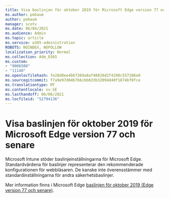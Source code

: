```yaml
---
title: Visa baslinjen för oktober 2019 för Microsoft Edge version 77 och senare
ms.author: pebaum
author: pebaum
manager: scotv
ms.date: 06/04/2021
ms.audience: Admin
ms.topic: article
ms.service: o365-administration
ROBOTS: NOINDEX, NOFOLLOW
localization_priority: Normal
ms.collection: Adm_O365
ms.custom:
- "9006500"
- "11140"
ms.openlocfilehash: fe28d8ee4b67369a8af40828d2f4290c557286e0
ms.sourcegitcommit: f7a9e97d04b7b6cbb633b32094d40f1874bf0fce
ms.translationtype: MT
ms.contentlocale: sv-SE
ms.lasthandoff: 06/06/2021
ms.locfileid: "52794136"
---
```

# <a name="view-the-october-2019-baseline-for-microsoft-edge-versions-77-and-later"></a>Visa baslinjen för oktober 2019 för Microsoft Edge version 77 och senare

Microsoft Intune stöder baslinjeinställningarna för Microsoft Edge. Standardvärdena för baslinjer representerar den rekommenderade konfigurationen för webbläsaren. De kanske inte överensstämmer med standardinställningarna för andra säkerhetsbaslinjer.

Mer information finns i Microsoft Edge [baslinjen för oktober 2019 (Edge version 77 och senare)](/mem/intune/protect/security-baseline-settings-edge?pivots=edge-october-2019).
